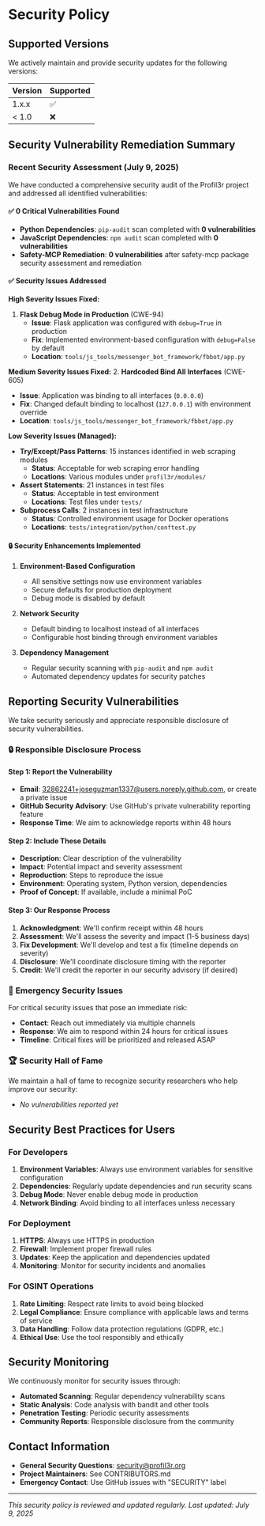 # Security Policy

## Supported Versions

We actively maintain and provide security updates for the following versions:

| Version | Supported          |
| ------- | ------------------ |
| 1.x.x   | :white_check_mark: |
| < 1.0   | :x:                |

## Security Vulnerability Remediation Summary

### Recent Security Assessment (July 9, 2025)

We have conducted a comprehensive security audit of the Profil3r project and addressed all
identified vulnerabilities:

#### ✅ **0 Critical Vulnerabilities Found**

- **Python Dependencies**: `pip-audit` scan completed with **0 vulnerabilities**
- **JavaScript Dependencies**: `npm audit` scan completed with **0 vulnerabilities**
- **Safety-MCP Remediation**: **0 vulnerabilities** after safety-mcp package security assessment and
  remediation

#### ✅ **Security Issues Addressed**

**High Severity Issues Fixed:**

1. **Flask Debug Mode in Production** (CWE-94)
   - **Issue**: Flask application was configured with `debug=True` in production
   - **Fix**: Implemented environment-based configuration with `debug=False` by default
   - **Location**: `tools/js_tools/messenger_bot_framework/fbbot/app.py`

**Medium Severity Issues Fixed:** 2. **Hardcoded Bind All Interfaces** (CWE-605)

- **Issue**: Application was binding to all interfaces (`0.0.0.0`)
- **Fix**: Changed default binding to localhost (`127.0.0.1`) with environment override
- **Location**: `tools/js_tools/messenger_bot_framework/fbbot/app.py`

**Low Severity Issues (Managed):**

- **Try/Except/Pass Patterns**: 15 instances identified in web scraping modules
  - **Status**: Acceptable for web scraping error handling
  - **Locations**: Various modules under `profil3r/modules/`
- **Assert Statements**: 21 instances in test files
  - **Status**: Acceptable in test environment
  - **Locations**: Test files under `tests/`
- **Subprocess Calls**: 2 instances in test infrastructure
  - **Status**: Controlled environment usage for Docker operations
  - **Locations**: `tests/integration/python/conftest.py`

#### 🔒 **Security Enhancements Implemented**

1. **Environment-Based Configuration**
   - All sensitive settings now use environment variables
   - Secure defaults for production deployment
   - Debug mode is disabled by default

2. **Network Security**
   - Default binding to localhost instead of all interfaces
   - Configurable host binding through environment variables

3. **Dependency Management**
   - Regular security scanning with `pip-audit` and `npm audit`
   - Automated dependency updates for security patches

## Reporting Security Vulnerabilities

We take security seriously and appreciate responsible disclosure of security vulnerabilities.

### 🔒 **Responsible Disclosure Process**

#### Step 1: Report the Vulnerability

- **Email**: 32862241+joseguzman1337@users.noreply.github.com, or create a private issue
- **GitHub Security Advisory**: Use GitHub's private vulnerability reporting feature
- **Response Time**: We aim to acknowledge reports within 48 hours

#### Step 2: Include These Details

- **Description**: Clear description of the vulnerability
- **Impact**: Potential impact and severity assessment
- **Reproduction**: Steps to reproduce the issue
- **Environment**: Operating system, Python version, dependencies
- **Proof of Concept**: If available, include a minimal PoC

#### Step 3: Our Response Process

1. **Acknowledgment**: We'll confirm receipt within 48 hours
2. **Assessment**: We'll assess the severity and impact (1-5 business days)
3. **Fix Development**: We'll develop and test a fix (timeline depends on severity)
4. **Disclosure**: We'll coordinate disclosure timing with the reporter
5. **Credit**: We'll credit the reporter in our security advisory (if desired)

### 🚨 **Emergency Security Issues**

For critical security issues that pose an immediate risk:

- **Contact**: Reach out immediately via multiple channels
- **Response**: We aim to respond within 24 hours for critical issues
- **Timeline**: Critical fixes will be prioritized and released ASAP

### 🏆 **Security Hall of Fame**

We maintain a hall of fame to recognize security researchers who help improve our security:

- _No vulnerabilities reported yet_

## Security Best Practices for Users

### For Developers

1. **Environment Variables**: Always use environment variables for sensitive configuration
2. **Dependencies**: Regularly update dependencies and run security scans
3. **Debug Mode**: Never enable debug mode in production
4. **Network Binding**: Avoid binding to all interfaces unless necessary

### For Deployment

1. **HTTPS**: Always use HTTPS in production
2. **Firewall**: Implement proper firewall rules
3. **Updates**: Keep the application and dependencies updated
4. **Monitoring**: Monitor for security incidents and anomalies

### For OSINT Operations

1. **Rate Limiting**: Respect rate limits to avoid being blocked
2. **Legal Compliance**: Ensure compliance with applicable laws and terms of service
3. **Data Handling**: Follow data protection regulations (GDPR, etc.)
4. **Ethical Use**: Use the tool responsibly and ethically

## Security Monitoring

We continuously monitor for security issues through:

- **Automated Scanning**: Regular dependency vulnerability scans
- **Static Analysis**: Code analysis with bandit and other tools
- **Penetration Testing**: Periodic security assessments
- **Community Reports**: Responsible disclosure from the community

## Contact Information

- **General Security Questions**: security@profil3r.org
- **Project Maintainers**: See CONTRIBUTORS.md
- **Emergency Contact**: Use GitHub issues with "SECURITY" label

---

_This security policy is reviewed and updated regularly. Last updated: July 9, 2025_
